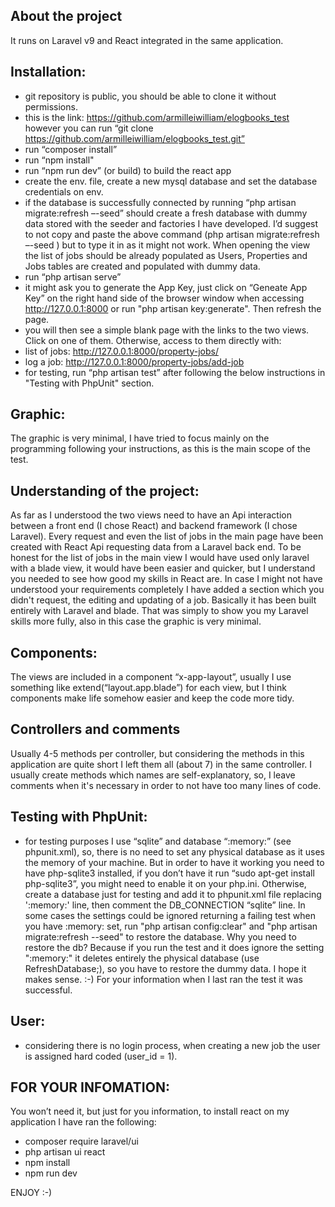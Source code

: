 
## About the project
It runs on Laravel v9 and React integrated in the same application.

## Installation:
- git repository is public, you should be able to clone it without permissions.
- this is the link: https://github.com/armilleiwilliam/elogbooks_test
  however you can run “git clone https://github.com/armilleiwilliam/elogbooks_test.git”
- run “composer install”
- run “npm install"
- run “npm run dev” (or build) to build the react app
- create the env. file, create a new mysql database and set the database credentials on env.
- if the database is successfully connected by running “php artisan migrate:refresh –-seed” should create a fresh database
  with dummy data stored with the seeder and factories I have developed. I’d suggest to not copy and paste the above command
  (php artisan migrate:refresh –-seed ) but to type it in as it might not work. When opening the view the list of jobs should
  be already populated as Users, Properties and Jobs tables are created and populated with dummy data.
- run “php artisan serve”
- it might ask you to generate the App Key, just click on “Geneate App Key” on the right hand side of the browser window
  when accessing  http://127.0.0.1:8000 or run "php artisan key:generate". Then refresh the page.
- you will then see a simple blank page with the links to the two views. Click on one of them. Otherwise, access to them directly with:
- list of jobs: http://127.0.0.1:8000/property-jobs/
- log a job: http://127.0.0.1:8000/property-jobs/add-job
- for testing, run “php artisan test” after following the below instructions in "Testing with PhpUnit" section. 

## Graphic:
The graphic is very minimal, I have tried to focus mainly on the programming following your instructions, as this is the
main scope of the test.

## Understanding of the project:
As far as I understood the two views need to have an Api interaction between a front end (I chose React) and
backend framework (I chose Laravel). Every request and even the list of jobs in the main page have been created with React
Api requesting data from a Laravel back end. To be honest for
the list of jobs in the main view I would have used only laravel with a blade view, it would have been easier and quicker,
but I understand you needed to see how good my skills in React are.
In case I might not have understood your requirements completely I have added a section which you didn't request, the editing and updating
of a job. Basically it has been built entirely with Laravel and blade. That was simply to show you
my Laravel skills more fully, also in this case the graphic is very minimal.

## Components:
The views are included in a component “x-app-layout”, usually I use something like extend(“layout.app.blade”) for each view,
but I think components make life somehow easier and keep the code more tidy.

## Controllers and comments
Usually 4-5 methods per controller, but considering the methods in this application are quite short I left them all (about 7) in the 
same controller. 
I usually create methods which names are self-explanatory, so, I leave comments
when it's necessary in order to not have too many lines of code. 

## Testing with PhpUnit:
- for testing purposes I use “sqlite” and database “:memory:” (see phpunit.xml), so, there is no need to set any physical database
  as it uses the memory of your machine. But in order to have it working you need to have php-sqlite3 installed, 
  if you don’t have it run “sudo apt-get install php-sqlite3”, you might need to enable it on your php.ini. Otherwise, create 
   a database just for testing and add it to phpunit.xml file replacing ':memory:' line, then comment the DB_CONNECTION “sqlite” line.
  In some cases the settings could be ignored returning a failing test when you have :memory: set, run "php artisan config:clear" and 
  "php artisan migrate:refresh --seed" to restore the database. Why you need to restore the db? Because if you run the test and it does ignore
  the setting ":memory:" it deletes entirely the physical database (use RefreshDatabase;), so you have to 
  restore the dummy data. I hope it makes sense.  :-) For your information when I last ran the test it was successful. 


## User:
- considering there is no login process, when creating a new job the user is assigned hard coded (user_id = 1).

## FOR YOUR INFOMATION:
You won’t need it, but just for you information, to install react on my application I have ran the following:
- composer require laravel/ui
- php artisan ui react
- npm install
- npm run dev

ENJOY :-)
